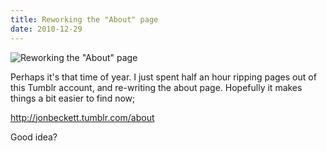 ```yaml
---
title: Reworking the "About" page
date: 2010-12-29
---
```


![Reworking the "About" page](https://source.unsplash.com/0gkw_9fy0eQ/1600x900)

Perhaps it's that time of year. I just spent half an hour ripping pages out of this Tumblr account, and re-writing the about page. Hopefully it makes things a bit easier to find now;

http://jonbeckett.tumblr.com/about

Good idea?